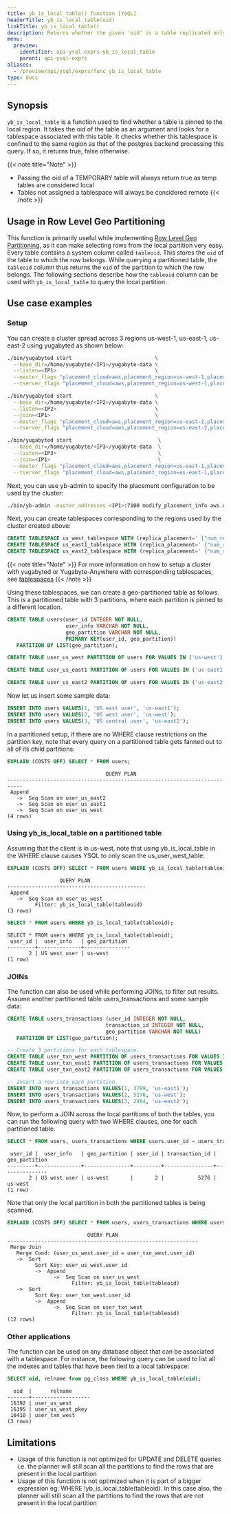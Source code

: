 ```yaml
---
title: yb_is_local_table() function [YSQL]
headerTitle: yb_is_local_table(oid)
linkTitle: yb_is_local_table()
description: Returns whether the given 'oid' is a table replicated only in the local region.
menu:
  preview:
    identifier: api-ysql-exprs-yb_is_local_table
    parent: api-ysql-exprs
aliases:
  - /preview/api/ysql/exprs/func_yb_is_local_table
type: docs
---
```


## Synopsis

`yb_is_local_table` is a function used to find whether a table is pinned to the local region. It takes the oid of the table as an argument and looks for a tablespace associated with this table. It checks whether this tablespace is confined to the same region as that of the postgres backend processing this query. If so, it returns true, false otherwise.

{{< note title="Note" >}}
* Passing the oid of a TEMPORARY table will always return true as temp tables are considered local
* Tables not assigned a tablespace will always be considered remote
{{< /note >}}

## Usage in Row Level Geo Partitioning

This function is primarily useful while implementing [Row Level Geo Partitioning](../../../../explore/multi-region-deployments/row-level-geo-partitioning), as it can make selecting rows from the local partition very easy. Every table contains a system column called `tableoid`. This stores the `oid` of the table to which the row belongs. While querying a partitioned table, the `tableoid` column thus returns the `oid` of the partition to which the row belongs. The following sections describe how the `tableoid` column can be used with `yb_is_local_table` to query the local partition.

## Use case examples

### Setup

You can create a cluster spread across 3 regions us-west-1, us-east-1, us-east-2 using yugabyted as shown below:
```sh
./bin/yugabyted start                           \
  --base_dir=/home/yugabyte/<IP1>/yugabyte-data \
  --listen=<IP1>                                \
  --master_flags "placement_cloud=aws,placement_region=us-west-1,placement_zone=us-west-1c" \
  --tserver_flags "placement_cloud=aws,placement_region=us-west-1,placement_zone=us-west-1c"

./bin/yugabyted start                           \
  --base_dir=/home/yugabyte/<IP2>/yugabyte-data \
  --listen=<IP2>                                \
  --join=<IP1>                                  \
  --master_flags "placement_cloud=aws,placement_region=us-east-2,placement_zone=us-east-2c" \
  --tserver_flags "placement_cloud=aws,placement_region=us-east-2,placement_zone=us-east-2c"

./bin/yugabyted start                            \
  --base_dir=/home/yugabyte/<IP3>/yugabyte-data  \
  --listen=<IP3>                                 \
  --join=<IP1>                                   \
  --master_flags "placement_cloud=aws,placement_region=us-east-1,placement_zone=us-east-1a" \
  --tserver_flags "placement_cloud=aws,placement_region=us-east-1,placement_zone=us-east-1a"
```

Next, you can use yb-admin to specify the placement configuration to be used by the cluster:
```sh
./bin/yb-admin -master_addresses <IP1>:7100 modify_placement_info aws.us-west-1.us-west-1c:1,aws.us-east-1.us-east-1a:1,aws.us-east-2.us-east-2c:1 3
```

Next, you can create tablespaces corresponding to the regions used by the cluster created above:

```sql
CREATE TABLESPACE us_west_tablespace WITH (replica_placement=' {"num_replicas":1,"placement_blocks":[ {"cloud":"aws","region":"us-west-1","zone":"us-west-1c","min_num_replicas":1}]}');
CREATE TABLESPACE us_east1_tablespace WITH (replica_placement=' {"num_replicas":1,"placement_blocks":[ {"cloud":"aws","region":"us-east-1","zone":"us-east-1a","min_num_replicas":1}]}');
CREATE TABLESPACE us_east2_tablespace WITH (replica_placement=' {"num_replicas":1,"placement_blocks":[ {"cloud":"aws","region":"us-east-2","zone":"us-east-2c","min_num_replicas":1}]}');
```

{{< note title="Note" >}}
For more information on how to setup a cluster with yugabyted or Yugabyte-Anywhere with corresponding tablespaces, see [tablespaces](../../../../explore/ysql-language-features/going-beyond-sql/tablespaces)
{{< /note >}}

Using these tablespaces, we can create a geo-partitioned table as follows. This is a partitioned table with 3 partitions, where each partition is pinned to a different location.

```sql
CREATE TABLE users(user_id INTEGER NOT NULL,
                   user_info VARCHAR NOT NULL,
                   geo_partition VARCHAR NOT NULL,
                   PRIMARY KEY(user_id, geo_partition))
   PARTITION BY LIST(geo_partition);

CREATE TABLE user_us_west PARTITION OF users FOR VALUES IN ('us-west') TABLESPACE us_west_tablespace;

CREATE TABLE user_us_east1 PARTITION OF users FOR VALUES IN ('us-east1') TABLESPACE us_east1_tablespace;

CREATE TABLE user_us_east2 PARTITION OF users FOR VALUES IN ('us-east2') TABLESPACE us_east2_tablespace;
```

Now let us insert some sample data:
```sql
INSERT INTO users VALUES(1, 'US east user', 'us-east1');
INSERT INTO users VALUES(2, 'US west user', 'us-west');
INSERT INTO users VALUES(3, 'US central user', 'us-east2');
```

In a partitioned setup, if there are no WHERE clause restrictions on the partition key, note that every query on a partitioned table gets fanned out to all of its child partitions:

```sql
EXPLAIN (COSTS OFF) SELECT * FROM users;
```

```output
                                QUERY PLAN
---------------------------------------------------------------------------
 Append
   ->  Seq Scan on user_us_east2
   ->  Seq Scan on user_us_east1
   ->  Seq Scan on user_us_west
(4 rows)
```

### Using yb_is_local_table on a partitioned table
Assuming that the client is in us-west, note that using yb_is_local_table in the WHERE clause causes YSQL to only scan the us_user_west_table:

```sql
EXPLAIN (COSTS OFF) SELECT * FROM users WHERE yb_is_local_table(tableoid);
```

```output
                 QUERY PLAN
---------------------------------------------
 Append
   ->  Seq Scan on user_us_west
         Filter: yb_is_local_table(tableoid)
(3 rows)
```

```sql
SELECT * FROM users WHERE yb_is_local_table(tableoid);
```

```output
SELECT * FROM users WHERE yb_is_local_table(tableoid);
 user_id |  user_info   | geo_partition
---------+--------------+---------------
       2 | US west user | us-west
(1 row)
```

### JOINs

The function can also be used while performing JOINs, to filter out results.
Assume another partitioned table users_transactions and some sample data:

```sql
CREATE TABLE users_transactions (user_id INTEGER NOT NULL,
                                transaction_id INTEGER NOT NULL,
                                geo_partition VARCHAR NOT NULL)
   PARTITION BY LIST(geo_partition);

-- Create 3 partitions for each tablespace.
CREATE TABLE user_txn_west PARTITION OF users_transactions FOR VALUES IN ('us-west') TABLESPACE us_west_tablespace;
CREATE TABLE user_txn_east1 PARTITION OF users_transactions FOR VALUES IN ('us-east1') TABLESPACE us_east1_tablespace;
CREATE TABLE user_txn_east2 PARTITION OF users_transactions FOR VALUES IN ('us-east2') TABLESPACE us_east2_tablespace;

-- Insert a row into each partition.
INSERT INTO users_transactions VALUES(1, 3789, 'us-east1');
INSERT INTO users_transactions VALUES(2, 5276, 'us-west');
INSERT INTO users_transactions VALUES(3, 2984, 'us-east2');
```

Now, to perform a JOIN across the local partitions of both the tables, you can run the following query with two WHERE clauses, one for each partitioned table.

```sql
SELECT * FROM users, users_transactions WHERE users.user_id = users_transactions.user_id AND yb_is_local_table(users.tableoid) AND yb_is_local_table(users_transactions.tableoid);
```

```output
 user_id |  user_info   | geo_partition | user_id | transaction_id | geo_partition
---------+--------------+---------------+---------+----------------+---------------
       2 | US west user | us-west       |       2 |           5276 | us-west
(1 row)
```

Note that only the local partition in both the partitioned tables is being scanned.

```sql
EXPLAIN (COSTS OFF) SELECT * FROM users, users_transactions WHERE users.user_id = users_transactions.user_id AND yb_is_local_table(users.tableoid) AND yb_is_local_table(users_transactions.tableoid);
```

```output
                          QUERY PLAN
--------------------------------------------------------------
 Merge Join
   Merge Cond: (user_us_west.user_id = user_txn_west.user_id)
   ->  Sort
         Sort Key: user_us_west.user_id
         ->  Append
               ->  Seq Scan on user_us_west
                     Filter: yb_is_local_table(tableoid)
   ->  Sort
         Sort Key: user_txn_west.user_id
         ->  Append
               ->  Seq Scan on user_txn_west
                     Filter: yb_is_local_table(tableoid)
(12 rows)

```

### Other applications
The function can be used on any database object that can be associated with a tablespace. For instance, the following query can be used to list all the indexes and tables that have been tied to a local tablespace:

```sql
SELECT oid, relname from pg_class WHERE yb_is_local_table(oid);
```

```output
  oid  |      relname
-------+-------------------
 16392 | user_us_west
 16395 | user_us_west_pkey
 16410 | user_txn_west
(3 rows)
```

## Limitations

* Usage of this function is not optimized for UPDATE and DELETE queries i.e. the planner will still scan all the partitions to find the rows that are present in the local partition
* Usage of this function is not optimized when it is part of a bigger expression eg: WHERE !yb_is_local_table(tableoid). In this case also, the planner will still scan all the partitions to find the rows that are not present in the local partition

